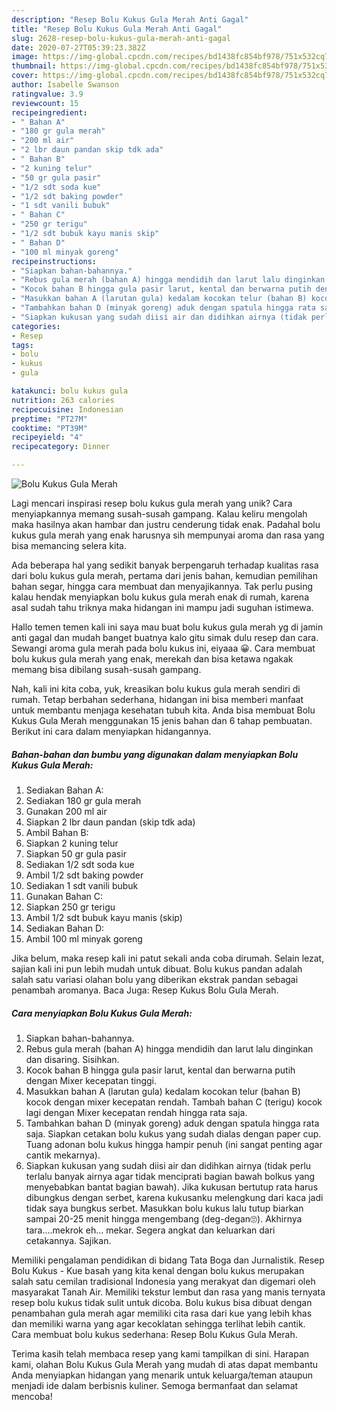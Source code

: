 ```yaml
---
description: "Resep Bolu Kukus Gula Merah Anti Gagal"
title: "Resep Bolu Kukus Gula Merah Anti Gagal"
slug: 2628-resep-bolu-kukus-gula-merah-anti-gagal
date: 2020-07-27T05:39:23.382Z
image: https://img-global.cpcdn.com/recipes/bd1438fc854bf978/751x532cq70/bolu-kukus-gula-merah-foto-resep-utama.jpg
thumbnail: https://img-global.cpcdn.com/recipes/bd1438fc854bf978/751x532cq70/bolu-kukus-gula-merah-foto-resep-utama.jpg
cover: https://img-global.cpcdn.com/recipes/bd1438fc854bf978/751x532cq70/bolu-kukus-gula-merah-foto-resep-utama.jpg
author: Isabelle Swanson
ratingvalue: 3.9
reviewcount: 15
recipeingredient:
- " Bahan A"
- "180 gr gula merah"
- "200 ml air"
- "2 lbr daun pandan skip tdk ada"
- " Bahan B"
- "2 kuning telur"
- "50 gr gula pasir"
- "1/2 sdt soda kue"
- "1/2 sdt baking powder"
- "1 sdt vanili bubuk"
- " Bahan C"
- "250 gr terigu"
- "1/2 sdt bubuk kayu manis skip"
- " Bahan D"
- "100 ml minyak goreng"
recipeinstructions:
- "Siapkan bahan-bahannya."
- "Rebus gula merah (bahan A) hingga mendidih dan larut lalu dinginkan dan disaring. Sisihkan."
- "Kocok bahan B hingga gula pasir larut, kental dan berwarna putih dengan Mixer kecepatan tinggi."
- "Masukkan bahan A (larutan gula) kedalam kocokan telur (bahan B) kocok dengan mixer kecepatan rendah. Tambah bahan C (terigu) kocok lagi dengan Mixer kecepatan rendah hingga rata saja."
- "Tambahkan bahan D (minyak goreng) aduk dengan spatula hingga rata saja. Siapkan cetakan bolu kukus yang sudah dialas dengan paper cup. Tuang adonan bolu kukus hingga hampir penuh (ini sangat penting agar cantik mekarnya)."
- "Siapkan kukusan yang sudah diisi air dan didihkan airnya (tidak perlu terlalu banyak airnya agar tidak menciprati bagian bawah bolkus yang menyebabkan bantat bagian bawah). Jika kukusan bertutup rata harus dibungkus dengan serbet, karena kukusanku melengkung dari kaca jadi tidak saya bungkus serbet. Masukkan bolu kukus lalu tutup biarkan sampai 20-25 menit hingga mengembang (deg-degan🙄). Akhirnya tara....mekrok eh... mekar. Segera angkat dan keluarkan dari cetakannya. Sajikan."
categories:
- Resep
tags:
- bolu
- kukus
- gula

katakunci: bolu kukus gula 
nutrition: 263 calories
recipecuisine: Indonesian
preptime: "PT27M"
cooktime: "PT39M"
recipeyield: "4"
recipecategory: Dinner

---
```



![Bolu Kukus Gula Merah](https://img-global.cpcdn.com/recipes/bd1438fc854bf978/751x532cq70/bolu-kukus-gula-merah-foto-resep-utama.jpg)

Lagi mencari inspirasi resep bolu kukus gula merah yang unik? Cara menyiapkannya memang susah-susah gampang. Kalau keliru mengolah maka hasilnya akan hambar dan justru cenderung tidak enak. Padahal bolu kukus gula merah yang enak harusnya sih mempunyai aroma dan rasa yang bisa memancing selera kita.

Ada beberapa hal yang sedikit banyak berpengaruh terhadap kualitas rasa dari bolu kukus gula merah, pertama dari jenis bahan, kemudian pemilihan bahan segar, hingga cara membuat dan menyajikannya. Tak perlu pusing kalau hendak menyiapkan bolu kukus gula merah enak di rumah, karena asal sudah tahu triknya maka hidangan ini mampu jadi suguhan istimewa.

Hallo temen temen kali ini saya mau buat bolu kukus gula merah yg di jamin anti gagal dan mudah banget buatnya kalo gitu simak dulu resep dan cara. Sewangi aroma gula merah pada bolu kukus ini, eiyaaa 😀. Cara membuat bolu kukus gula merah yang enak, merekah dan bisa ketawa ngakak memang bisa dibilang susah-susah gampang.


Nah, kali ini kita coba, yuk, kreasikan bolu kukus gula merah sendiri di rumah. Tetap berbahan sederhana, hidangan ini bisa memberi manfaat untuk membantu menjaga kesehatan tubuh kita. Anda bisa membuat Bolu Kukus Gula Merah menggunakan 15 jenis bahan dan 6 tahap pembuatan. Berikut ini cara dalam menyiapkan hidangannya.

<!--inarticleads1-->

##### Bahan-bahan dan bumbu yang digunakan dalam menyiapkan Bolu Kukus Gula Merah:

1. Sediakan  Bahan A:
1. Sediakan 180 gr gula merah
1. Gunakan 200 ml air
1. Siapkan 2 lbr daun pandan (skip tdk ada)
1. Ambil  Bahan B:
1. Siapkan 2 kuning telur
1. Siapkan 50 gr gula pasir
1. Sediakan 1/2 sdt soda kue
1. Ambil 1/2 sdt baking powder
1. Sediakan 1 sdt vanili bubuk
1. Gunakan  Bahan C:
1. Siapkan 250 gr terigu
1. Ambil 1/2 sdt bubuk kayu manis (skip)
1. Sediakan  Bahan D:
1. Ambil 100 ml minyak goreng


Jika belum, maka resep kali ini patut sekali anda coba dirumah. Selain lezat, sajian kali ini pun lebih mudah untuk dibuat. Bolu kukus pandan adalah salah satu variasi olahan bolu yang diberikan ekstrak pandan sebagai penambah aromanya. Baca Juga: Resep Kukus Bolu Gula Merah. 

<!--inarticleads2-->

##### Cara menyiapkan Bolu Kukus Gula Merah:

1. Siapkan bahan-bahannya.
1. Rebus gula merah (bahan A) hingga mendidih dan larut lalu dinginkan dan disaring. Sisihkan.
1. Kocok bahan B hingga gula pasir larut, kental dan berwarna putih dengan Mixer kecepatan tinggi.
1. Masukkan bahan A (larutan gula) kedalam kocokan telur (bahan B) kocok dengan mixer kecepatan rendah. Tambah bahan C (terigu) kocok lagi dengan Mixer kecepatan rendah hingga rata saja.
1. Tambahkan bahan D (minyak goreng) aduk dengan spatula hingga rata saja. Siapkan cetakan bolu kukus yang sudah dialas dengan paper cup. Tuang adonan bolu kukus hingga hampir penuh (ini sangat penting agar cantik mekarnya).
1. Siapkan kukusan yang sudah diisi air dan didihkan airnya (tidak perlu terlalu banyak airnya agar tidak menciprati bagian bawah bolkus yang menyebabkan bantat bagian bawah). Jika kukusan bertutup rata harus dibungkus dengan serbet, karena kukusanku melengkung dari kaca jadi tidak saya bungkus serbet. Masukkan bolu kukus lalu tutup biarkan sampai 20-25 menit hingga mengembang (deg-degan🙄). Akhirnya tara....mekrok eh... mekar. Segera angkat dan keluarkan dari cetakannya. Sajikan.


Memiliki pengalaman pendidikan di bidang Tata Boga dan Jurnalistik. Resep Bolu Kukus - Kue basah yang kita kenal dengan bolu kukus merupakan salah satu cemilan tradisional Indonesia yang merakyat dan digemari oleh masyarakat Tanah Air. Memiliki tekstur lembut dan rasa yang manis ternyata resep bolu kukus tidak sulit untuk dicoba. Bolu kukus bisa dibuat dengan penambahan gula merah agar memiliki cita rasa dari kue yang lebih khas dan memiliki warna yang agar kecoklatan sehingga terlihat lebih cantik. Cara membuat bolu kukus sederhana: Resep Bolu Kukus Gula Merah. 

Terima kasih telah membaca resep yang kami tampilkan di sini. Harapan kami, olahan Bolu Kukus Gula Merah yang mudah di atas dapat membantu Anda menyiapkan hidangan yang menarik untuk keluarga/teman ataupun menjadi ide dalam berbisnis kuliner. Semoga bermanfaat dan selamat mencoba!

